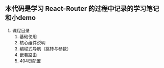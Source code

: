 ## 本代码是学习 React-Router 的过程中记录的学习笔记和小demo
1. 课程目录
   1. 基础使用
   2. 核心组件说明
   3. 编程式导航（跳转与参数）
   4. 嵌套路由
   5. 404页配置 